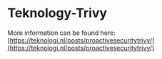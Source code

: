 # Teknology-Trivy

More information can be found here: [https://teknologi.nl/posts/proactivesecuritytrivy/](https://teknologi.nl/posts/proactivesecuritytrivy/)

